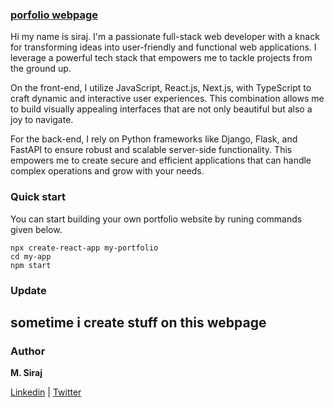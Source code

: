 ### [porfolio webpage](https://portfolio-2-0-hazel-one.vercel.app/)

Hi my name is siraj. I'm a passionate full-stack web developer with a knack for transforming ideas into user-friendly and functional web applications. I leverage a powerful tech stack that empowers me to tackle projects from the ground up.

On the front-end, I utilize JavaScript, React.js, Next.js, with TypeScript to craft dynamic and interactive user experiences. This combination allows me to build visually appealing interfaces that are not only beautiful but also a joy to navigate.

For the back-end, I rely on Python frameworks like Django, Flask, and FastAPI to ensure robust and scalable server-side functionality. This empowers me to create secure and efficient applications that can handle complex operations and grow with your needs.

### Quick start

You can start building your own portfolio website by runing commands given below.

```
npx create-react-app my-portfolio
cd my-app
npm start
```

### Update

sometime i create stuff on this webpage 
- 

### Author

**M. Siraj**

[Linkedin] | [Twitter]

[twitter]: https://twitter.com/engsiraj_
[linkedin]: https://linkedin.com/in/engsiraj

